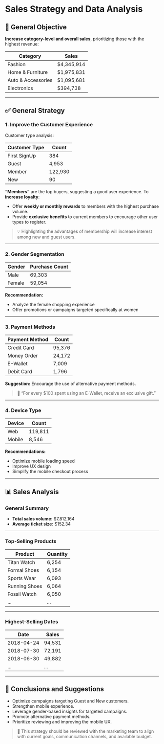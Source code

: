 # Sales Strategy and Data Analysis

## 🎯 General Objective
**Increase category-level and overall sales**, prioritizing those with the highest revenue:

| Category            | Sales           |
|---------------------|-----------------|
| Fashion             | $4,345,914      |
| Home & Furniture    | $1,975,831      |
| Auto & Accessories  | $1,095,681      |
| Electronics         | $394,738        |

---

## ✅ General Strategy

### 1. **Improve the Customer Experience**
Customer type analysis:

| Customer Type | Count    |
|---------------|----------|
| First SignUp  | 384      |
| Guest         | 4,953    |
| Member        | 122,930  |
| New           | 90       |

**“Members”** are the top buyers, suggesting a good user experience. To **increase loyalty**:

- Offer **weekly or monthly rewards** to members with the highest purchase volume.
- Provide **exclusive benefits** to current members to encourage other user types to register.

> 💡 Highlighting the advantages of membership will increase interest among new and guest users.

---

### 2. **Gender Segmentation**

| Gender | Purchase Count     |
|--------|--------------------|
| Male   | 69,303             |
| Female | 59,054             |

**Recommendation:**
- Analyze the female shopping experience
- Offer promotions or campaigns targeted specifically at women

---

### 3. **Payment Methods**

| Payment Method     | Count    |
|--------------------|----------|
| Credit Card        | 95,376   |
| Money Order        | 24,172   |
| E-Wallet           | 7,009    |
| Debit Card         | 1,796    |

**Suggestion:** Encourage the use of alternative payment methods.

> 🎁 “For every $100 spent using an E-Wallet, receive an exclusive gift.”

---

### 4. **Device Type**

| Device    | Count    |
|-----------|----------|
| Web       | 119,811  |
| Mobile    | 8,546    |

**Recommendations:**
- Optimize mobile loading speed
- Improve UX design
- Simplify the mobile checkout process

---

## 📊 Sales Analysis

### General Summary

- **Total sales volume:** $7,812,164  
- **Average ticket size:** $152.34

---

### Top-Selling Products

| Product        | Quantity |
|----------------|----------|
| Titan Watch    | 6,254    |
| Formal Shoes   | 6,154    |
| Sports Wear    | 6,093    |
| Running Shoes  | 6,064    |
| Fossil Watch   | 6,050    |
| ...            | ...      |

---

### Highest-Selling Dates

| Date        | Sales   |
|-------------|---------|
| 2018-04-24  | 94,531  |
| 2018-07-30  | 72,191  |
| 2018-06-30  | 49,882  |
| ...         | ...     |

---

## 🧠 Conclusions and Suggestions

- Optimize campaigns targeting Guest and New customers.
- Strengthen mobile experience.
- Leverage gender-based insights for targeted campaigns.
- Promote alternative payment methods.
- Prioritize reviewing and improving the mobile UX.

> 📌 This strategy should be reviewed with the marketing team to align with current goals, communication channels, and available budget.



